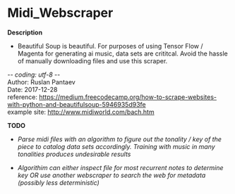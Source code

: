 # Midi_Webscraper

**Description**
* Beautiful Soup is beautiful.  For purposes of using Tensor Flow / Magenta for
generating ai music, data sets are crititcal.  Avoid the hassle of manually
downloading files and use this scraper.

-*- coding: utf-8 -*-  
Author:	Ruslan Pantaev  
Date:		2017-12-28  
reference: 	https://medium.freecodecamp.org/how-to-scrape-websites-with-python-and-beautifulsoup-5946935d93fe  
example site: http://www.midiworld.com/bach.htm  

**TODO**
* *Parse midi files with an algorithm to figure out the tonality / key of the piece
to catalog data sets accordingly.  Training with music in many tonalities produces
undesirable results*

* *Algorithim can either inspect file for most recurrent notes to determine key OR
use another webscraper to search the web for metadata (possibly less deterministic)*
